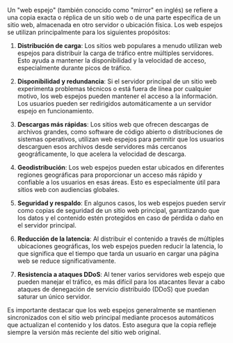 Un "web espejo" (también conocido como "mirror" en inglés) se refiere a una copia exacta o réplica de un sitio web o de una parte específica de un sitio web, almacenada en otro servidor o ubicación física. Los web espejos se utilizan principalmente para los siguientes propósitos:

1. **Distribución de carga**: Los sitios web populares a menudo utilizan web espejos para distribuir la carga de tráfico entre múltiples servidores. Esto ayuda a mantener la disponibilidad y la velocidad de acceso, especialmente durante picos de tráfico.

2. **Disponibilidad y redundancia**: Si el servidor principal de un sitio web experimenta problemas técnicos o está fuera de línea por cualquier motivo, los web espejos pueden mantener el acceso a la información. Los usuarios pueden ser redirigidos automáticamente a un servidor espejo en funcionamiento.

3. **Descargas más rápidas**: Los sitios web que ofrecen descargas de archivos grandes, como software de código abierto o distribuciones de sistemas operativos, utilizan web espejos para permitir que los usuarios descarguen esos archivos desde servidores más cercanos geográficamente, lo que acelera la velocidad de descarga.

4. **Geodistribución**: Los web espejos pueden estar ubicados en diferentes regiones geográficas para proporcionar un acceso más rápido y confiable a los usuarios en esas áreas. Esto es especialmente útil para sitios web con audiencias globales.

5. **Seguridad y respaldo**: En algunos casos, los web espejos pueden servir como copias de seguridad de un sitio web principal, garantizando que los datos y el contenido estén protegidos en caso de pérdida o daño en el servidor principal.

6. **Reducción de la latencia**: Al distribuir el contenido a través de múltiples ubicaciones geográficas, los web espejos pueden reducir la latencia, lo que significa que el tiempo que tarda un usuario en cargar una página web se reduce significativamente.

7. **Resistencia a ataques DDoS**: Al tener varios servidores web espejo que pueden manejar el tráfico, es más difícil para los atacantes llevar a cabo ataques de denegación de servicio distribuido (DDoS) que puedan saturar un único servidor.

Es importante destacar que los web espejos generalmente se mantienen sincronizados con el sitio web principal mediante procesos automáticos que actualizan el contenido y los datos. Esto asegura que la copia refleje siempre la versión más reciente del sitio web original.
